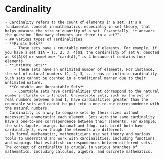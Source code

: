 # Cardinality
	- Cardinality refers to the count of elements in a set. It's a fundamental concept in mathematics, especially in set theory, that helps measure the size or quantity of a set. Essentially, it answers the question "How many elements are there in a set?".
	- ## Various types of cardinalities
	- **Finite Sets**
		- These sets have a countable number of elements. For example, if you have a set $$A = {1, 2, 3, 4}$$, the cardinality of set A, denoted as $$|A|$$ or sometimes "card(A)," is 4 because it contains four elements.
	- **Infinite Sets**
		- These sets have an unlimited number of elements. For instance, the set of natural numbers (1, 2, 3, ...) has an infinite cardinality. Such sets cannot be counted in a traditional manner due to their unlimited nature.
	- **Countable and Uncountable Sets**
		- Countable sets have cardinalities that correspond to the natural numbers (finite or infinite). Uncountable sets, such as the set of real numbers between 0 and 1, have cardinalities greater than the countable sets and cannot be put into a one-to-one correspondence with the natural numbers.
	- Cardinality is a way to compare sets by their sizes without necessarily enumerating each element. Sets with the same cardinality have a one-to-one correspondence between their elements. For example, the sets {apple, orange, banana} and {dog, cat, bird} both have cardinality 3, even though the elements are different.
	- In formal mathematics, mathematicians use set theory and various tools to understand and work with cardinalities, including functions and mappings that establish correspondences between different sets. The concept of cardinality is crucial in various branches of mathematics, including calculus, algebra, and discrete mathematics.